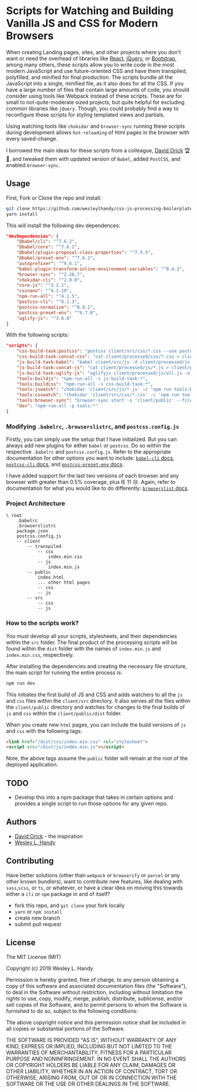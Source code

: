# Scripts for Watching and Building Vanilla JS and CSS for Modern Browsers

When creating Landing pages, sites, and other projects where you don't want or need the overhead of libraries like [React](https://reactjs.org), [jQuery](https://jquery.com/), or [Bootstrap](https://getbootstrap.com/), among many others, these scripts allow you to write code in the most modern JavaScript and use future-oriented CSS and have them transpiled, polyfilled, and minified for final production. The scripts bundle all the JavaScript into a single, minified file, as it also does for all the CSS. If you have a large number of files that contain large amounts of code, you should consider using tools like Webpack instead of these scripts. These are for small to not-quite-moderate sized projects, but quite helpful for excluding common libraries like `jQuery`. Though, you could probably find a way to reconfigure these scripts for styling templated views and partials.

Using watching tools like `chokidar` and `browser-sync` running these scripts during development allows `hot-reloading` of html pages in the browser with every saved-change.

I borrowed the main ideas for these scripts from a colleague, [David Orick](https://github.com/dorickweb) :trophy: :1st_place_medal:, and tweaked them with updated version of `Babel`, added `PostCSS`, and enabled `browser-sync`. 

## Usage

First, Fork or Clone the repo and install:

```bash
git clone https://github.com/wesleylhandy/css-js-processing-boilerplate.git
yarn install
```

This will install the following dev dependences:

```json
"devDependencies": {
    "@babel/cli": "^7.6.2",
    "@babel/core": "^7.6.2",
    "@babel/plugin-proposal-class-properties": "^7.5.5",
    "@babel/preset-env": "^7.6.2",
    "autoprefixer": "^9.6.1",
    "babel-plugin-transform-inline-environment-variables": "^0.4.3",
    "browser-sync": "^2.26.7",
    "chokidar-cli": "^2.0.0",
    "core-js": "^3.2.1",
    "cssnano": "^4.1.10",
    "npm-run-all": "^4.1.5",
    "postcss-cli": "^6.1.3",
    "postcss-normalize": "^8.0.1",
    "postcss-preset-env": "^6.7.0",
    "uglify-js": "^3.6.0"
}
```

With the following scripts:

```json
"scripts": {
    "css-build-task:postcss": "postcss client/src/css/*.css --use postcss-preset-env cssnano -d client/processed/css/ ",
    "css-build-task:concat-css": "cat client/processed/css/*.css > client/public/dist/css/index.min.css",
    "js-build-task:babel": "babel client/src/js -d client/processed/js --presets=@babel/preset-env",
    "js-build-task:concat-js": "cat client/processed/js/*.js > client/processed/js/all.js",
    "js-build-task:uglify-js": "uglifyjs client/processed/js/all.js -o client/public/dist/js/index.min.js -c -m",
    "tools:buildjs": "npm-run-all -s js-build-task:*",
    "tools:buildcss": "npm-run-all -s css-build-task:*",
    "tools:jswatch": "chokidar 'client/src/js/*.js' -c 'npm run tools:buildjs'",
    "tools:csswatch": "chokidar 'client/src/css/*.css' -c 'npm run tools:buildcss'",
    "tools:browser-sync": "browser-sync start -s 'client/public' --files 'client/public/dist/css/*.css' 'client/public/dist/js/*.js'",
    "dev": "npm-run-all -p tools:*"
}
```

### Modifying `.babelrc`, `.browserslistrc`, and `postcss.config.js`

Firstly, you can simply use the setup that I have initialized. But you can always add new plugins for either `babel` or `postcss`. Do so within the respective `.babelrc` and `postcss.config.js`. Refer to the appropriate documentation for other options you want to include: [`babel-cli` docs](https://babeljs.io/docs/en/babel-cli), [`postcss-cli` docs](https://github.com/postcss/postcss-cli), and [`postcss-preset-env` docs](https://preset-env.cssdb.org/).

I have added support for the last two versions of each browser and any browser with greater than 0.5% coverage, plus IE 11 :cry:. Again, refer to documentation for what you would like to do differently: [`browserslist` docs](https://github.com/browserslist/browserslist).

### Project Architecture

```
\ root
    .babelrc
    .browserslistrc
    package.json
    postcss.config.js
    -- client
        -- transpiled
            -- css
                index.min.css
            -- js
                index.min.js
        -- public
            index.html
            ... other html pages
            -- css
            -- js
        -- src
            -- css
            -- js
```

### How to the scripts work?

You must develop all your scripts, stylesheets, and their dependencies within the `src` folder. The final product of the processing scripts will be found within the `dist` folder with the names of `index.min.js` and `index.min.css`, respectively.

After installing the dependencies and creating the necessary file structure, the main script for running the entire process is:

```bash
npm run dev
```

This initiates the first build of JS and CSS and adds watchers to all the `js` and `css` files within the `client/src` directory. It also serves all the files within the `client/public` directory and watches for changes to the final builds of `js` and `css` within the `client/public/dist` folder. 

When you create new `html` pages, you can include the build versions of `js` and `css` with the following tags:

```html
<link href="/dist/css/index.min.css" rel="stylesheet">
<script src="/dist/js/index.min.js"></script>
```

Note, the above tags assume the `public` folder will remain at the root of the deployed application.

## TODO

 - Develop this into a npm package that takes in certain options and provides a single script to run those options for any given repo.


## Authors

 - [David Orick](https://github.com/dorickweb) - the inspiration
 - [Wesley L. Handy](https://github.com/wesleylhandy)

## Contributing

Have better solutions (other than `webpack` or `browserify` or `parcel` or any other known bundlers), want to contribute new features, like dealing with `sass`,`scss`, or `ts`, or whatever, or have a clear idea on moving this towards either a `cli` or `npm` package in and of itself?

 - fork this repo, and `git clone` your fork locally
 - `yarn` or `npm install`
 - create new branch
 - submit pull request

## License

The MIT License (MIT)

Copyright (c) 2019 Wesley L. Handy

Permission is hereby granted, free of charge, to any person obtaining a copy of this software and associated documentation files (the "Software"), to deal in the Software without restriction, including without limitation the rights to use, copy, modify, merge, publish, distribute, sublicense, and/or sell copies of the Software, and to permit persons to whom the Software is furnished to do so, subject to the following conditions:

The above copyright notice and this permission notice shall be included in all copies or substantial portions of the Software.

THE SOFTWARE IS PROVIDED "AS IS", WITHOUT WARRANTY OF ANY KIND, EXPRESS OR IMPLIED, INCLUDING BUT NOT LIMITED TO THE WARRANTIES OF MERCHANTABILITY, FITNESS FOR A PARTICULAR PURPOSE AND NONINFRINGEMENT. IN NO EVENT SHALL THE AUTHORS OR COPYRIGHT HOLDERS BE LIABLE FOR ANY CLAIM, DAMAGES OR OTHER LIABILITY, WHETHER IN AN ACTION OF CONTRACT, TORT OR OTHERWISE, ARISING FROM, OUT OF OR IN CONNECTION WITH THE SOFTWARE OR THE USE OR OTHER DEALINGS IN THE SOFTWARE.